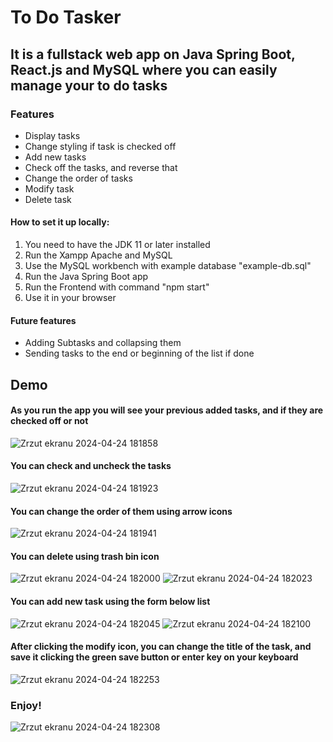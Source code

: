 # To Do Tasker

## It is a fullstack web app on Java Spring Boot, React.js and MySQL where you can easily manage your to do tasks

### Features
* Display tasks
* Change styling if task is checked off
* Add new tasks
* Check off the tasks, and reverse that
* Change the order of tasks
* Modify task
* Delete task

#### How to set it up locally:
1. You need to have the JDK 11 or later installed
2. Run the Xampp Apache and MySQL
3. Use the MySQL workbench with example database "example-db.sql"
4. Run the Java Spring Boot app
5. Run the Frontend with command "npm start"
6. Use it in your browser

#### Future features
* Adding Subtasks and collapsing them
* Sending tasks to the end or beginning of the list if done

## Demo
#### As you run the app you will see your previous added tasks, and if they are checked off or not
![Zrzut ekranu 2024-04-24 181858](https://github.com/DanielPawlowicz/To-Do_Tasker/assets/91285163/056f9c2c-0262-4139-a5cb-2cefc8276465)

#### You can check and uncheck the tasks
![Zrzut ekranu 2024-04-24 181923](https://github.com/DanielPawlowicz/To-Do_Tasker/assets/91285163/32bea24d-7656-471f-9a32-d26fec8822ce)

#### You can change the order of them using arrow icons
![Zrzut ekranu 2024-04-24 181941](https://github.com/DanielPawlowicz/To-Do_Tasker/assets/91285163/96a1fb28-0140-4cb1-b025-166e380b599c)

#### You can delete using trash bin icon
![Zrzut ekranu 2024-04-24 182000](https://github.com/DanielPawlowicz/To-Do_Tasker/assets/91285163/a202f53e-48bd-44ad-be41-0b048cf59788)
![Zrzut ekranu 2024-04-24 182023](https://github.com/DanielPawlowicz/To-Do_Tasker/assets/91285163/37d5c5db-d6d0-4144-871b-8010dca6aa1d)

#### You can add new task using the form below list
![Zrzut ekranu 2024-04-24 182045](https://github.com/DanielPawlowicz/To-Do_Tasker/assets/91285163/5e0347cc-d099-4ce4-a373-056bdaf86256)
![Zrzut ekranu 2024-04-24 182100](https://github.com/DanielPawlowicz/To-Do_Tasker/assets/91285163/8b6e9e7c-cc0e-432e-837d-9b722c0c5f06)

#### After clicking the modify icon, you can change the title of the task, and save it clicking the green save button or enter key on your keyboard
![Zrzut ekranu 2024-04-24 182253](https://github.com/DanielPawlowicz/To-Do_Tasker/assets/91285163/5649348f-3fa7-4559-ad26-b420ffe70831)

### Enjoy!
![Zrzut ekranu 2024-04-24 182308](https://github.com/DanielPawlowicz/To-Do_Tasker/assets/91285163/80f55feb-7980-4573-82f7-84498783db87)
